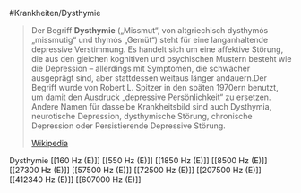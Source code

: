 #Krankheiten/Dysthymie
> Der Begriff **Dysthymie** („Missmut“, von altgriechisch dysthymós „missmutig“ und thymós „Gemüt“) steht für eine langanhaltende depressive Verstimmung. Es handelt sich um eine affektive Störung, die aus den gleichen kognitiven und psychischen Mustern besteht wie die Depression – allerdings mit Symptomen, die schwächer ausgeprägt sind, aber stattdessen weitaus länger andauern.Der Begriff wurde von Robert L. Spitzer in den späten 1970ern benutzt, um damit den Ausdruck „depressive Persönlichkeit“ zu ersetzen. Andere Namen für dasselbe Krankheitsbild sind auch Dysthymia, neurotische Depression, dysthymische Störung, chronische Depression oder Persistierende Depressive Störung.
>
> [Wikipedia](https://de.wikipedia.org/wiki/Dysthymie)
> 

Dysthymie
[[160 Hz (E)]]
[[550 Hz (E)]]
[[1850 Hz (E)]]
[[8500 Hz (E)]]
[[27300 Hz (E)]]
[[57500 Hz (E)]]
[[72500 Hz (E)]]
[[207500 Hz (E)]]
[[412340 Hz (E)]]
[[607000 Hz (E)]]